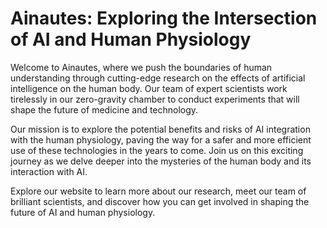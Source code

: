 <!--font:Inter-->

# Ainautes: Exploring the Intersection of AI and Human Physiology

Welcome to Ainautes, where we push the boundaries of human understanding through cutting-edge research on the effects of artificial intelligence on the human body. Our team of expert scientists work tirelessly in our zero-gravity chamber to conduct experiments that will shape the future of medicine and technology.

Our mission is to explore the potential benefits and risks of AI integration with the human physiology, paving the way for a safer and more efficient use of these technologies in the years to come. Join us on this exciting journey as we delve deeper into the mysteries of the human body and its interaction with AI.

Explore our website to learn more about our research, meet our team of brilliant scientists, and discover how you can get involved in shaping the future of AI and human physiology.

<!--

Write me markdown content of website with wallpaper:

"A team of Ainautes in a zero-gravity chamber conducting experiments on the effects of AI on the human body."

The header of the page should not be copy of the text but rather a real content of the website which is using this wallpaper.


---


# Ainautes: Exploring the Intersection of AI and Human Physiology

Welcome to Ainautes, where we push the boundaries of human understanding through cutting-edge research on the effects of artificial intelligence on the human body. Our team of expert scientists work tirelessly in our zero-gravity chamber to conduct experiments that will shape the future of medicine and technology.

Our mission is to explore the potential benefits and risks of AI integration with the human physiology, paving the way for a safer and more efficient use of these technologies in the years to come. Join us on this exciting journey as we delve deeper into the mysteries of the human body and its interaction with AI.

Explore our website to learn more about our research, meet our team of brilliant scientists, and discover how you can get involved in shaping the future of AI and human physiology.


---


Write me a Google font which is best fitting for the website.

Pick from the list:
- Exo 2
- IBM Plex Sans
- Barlow Condensed
- Lato
- Futura
- Montserrat
- Poppins
- Open Sans
- Orbitron
- Roboto
- Great Vibes
- Cormorant Garamond
- Alegreya
- Lobster
- Playfair Display
- Cinzel
- Cinzel Decorative
- Inter
- Raleway
- Creepster
- Dancing Script
- Cabin


Write just the font name nothing else.


---


Inter

-->
